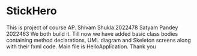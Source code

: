 # StickHero
This is project of course AP.
Shivam Shukla 2022478
Satyam Pandey 2022463 
We both build it.
Till now we have added basic class bodies containing method declarations, UML diagram and Skeleton screens along with their fxml code.
Main file is HelloApplication.
Thank you 
